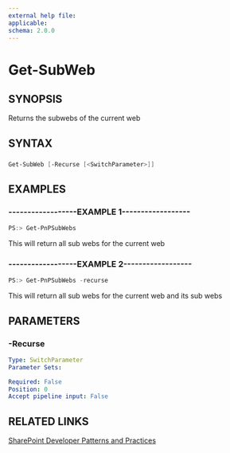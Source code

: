 ```yaml
---
external help file:
applicable: 
schema: 2.0.0
---
```

# Get-SubWeb

## SYNOPSIS
Returns the subwebs of the current web

## SYNTAX 

### 
```powershell
Get-SubWeb [-Recurse [<SwitchParameter>]]
```

## EXAMPLES

### ------------------EXAMPLE 1------------------
```powershell
PS:> Get-PnPSubWebs
```

This will return all sub webs for the current web

### ------------------EXAMPLE 2------------------
```powershell
PS:> Get-PnPSubWebs -recurse
```

This will return all sub webs for the current web and its sub webs

## PARAMETERS

### -Recurse


```yaml
Type: SwitchParameter
Parameter Sets: 

Required: False
Position: 0
Accept pipeline input: False
```

## RELATED LINKS

[SharePoint Developer Patterns and Practices](http://aka.ms/sppnp)